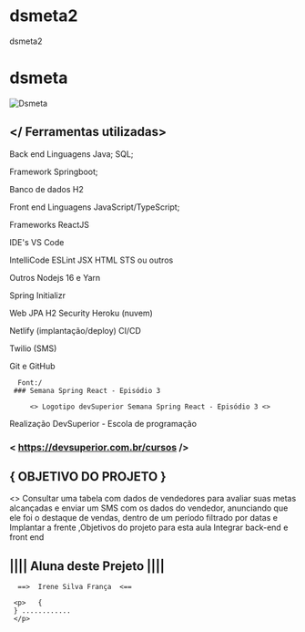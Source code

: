 # dsmeta2
dsmeta2
# dsmeta

![Dsmeta](https://user-images.githubusercontent.com/105497075/190024226-0ff162e9-dce3-4be1-9109-ed0cc9a3f092.png)


## </ Ferramentas utilizadas>

Back end
Linguagens
Java; SQL;

Framework
Springboot;

Banco de dados
H2

Front end
Linguagens
JavaScript/TypeScript;

Frameworks
ReactJS

IDE's
VS Code

IntelliCode
ESLint
JSX HTML
STS ou outros

Outros
Nodejs 16 e Yarn

Spring Initializr

Web
JPA
H2
Security
Heroku (nuvem)

Netlify (implantação/deploy) CI/CD

Twilio (SMS)

Git e GitHub
     
      
      Font:/
     ### Semana Spring React - Episódio 3
      
         <> Logotipo devSuperior Semana Spring React - Episódio 3 <>
      

Realização
DevSuperior - Escola de programação

 ###    < https://devsuperior.com.br/cursos />


 ##   { OBJETIVO DO PROJETO }

<> Consultar uma tabela com dados de vendedores para avaliar suas metas alcançadas e enviar um SMS com os dados do vendedor, anunciando que ele foi o destaque de vendas, dentro de um período filtrado por datas  e Implantar a frente ,Objetivos do projeto para esta aula Integrar back-end e front end  <p>

##    ||||  Aluna deste Prejeto  ||||
      
      ==>  Irene Silva França  <==
     
     <p>   {
     } ............
     </p> 
